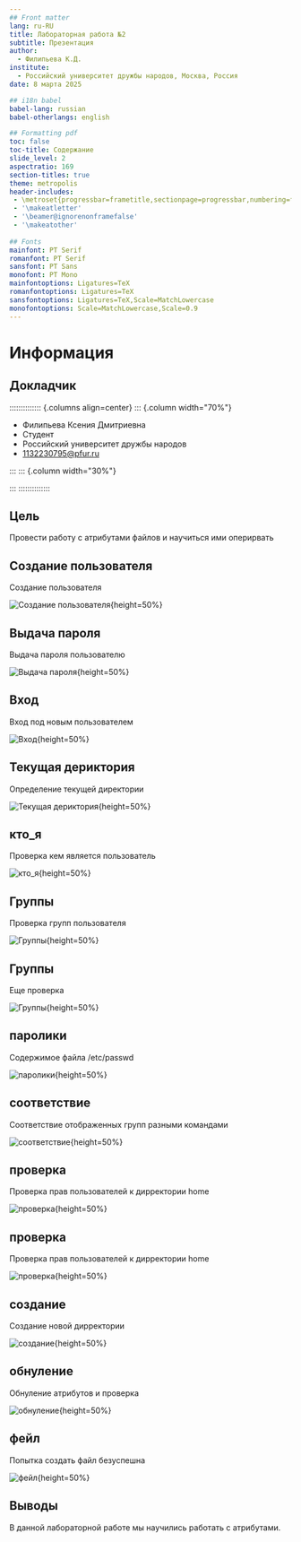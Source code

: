 ```yaml
---
## Front matter
lang: ru-RU
title: Лабораторная работа №2
subtitle: Презентация
author:
  - Филипьева К.Д.
institute:
  - Российский университет дружбы народов, Москва, Россия
date: 8 марта 2025

## i18n babel
babel-lang: russian
babel-otherlangs: english

## Formatting pdf
toc: false
toc-title: Содержание
slide_level: 2
aspectratio: 169
section-titles: true
theme: metropolis
header-includes:
 - \metroset{progressbar=frametitle,sectionpage=progressbar,numbering=fraction}
 - '\makeatletter'
 - '\beamer@ignorenonframefalse'
 - '\makeatother'
 
## Fonts
mainfont: PT Serif
romanfont: PT Serif
sansfont: PT Sans
monofont: PT Mono
mainfontoptions: Ligatures=TeX
romanfontoptions: Ligatures=TeX
sansfontoptions: Ligatures=TeX,Scale=MatchLowercase
monofontoptions: Scale=MatchLowercase,Scale=0.9
---
```


# Информация

## Докладчик

:::::::::::::: {.columns align=center}
::: {.column width="70%"}

  * Филипьева Ксения Дмитриевна
  * Студент
  * Российский университет дружбы народов
  * [1132230795@pfur.ru](mailto:1132230795@pfur.ru)

:::
::: {.column width="30%"}

:::
::::::::::::::

## Цель

Провести работу с атрибутами файлов и научиться ими оперирвать


## Создание пользователя

Создание пользователя

![Создание пользователя](image/kl2s2.png){height=50%}

## Выдача пароля

Выдача пароля пользователю

![Выдача пароля](image/kl2s3.png){height=50%}

## Вход

Вход под новым пользователем

![Вход](image/kl2s4.png){height=50%}

## Текущая дериктория

Определение текущей директории 

![Текущая дериктория](image/kl2s5.png){height=50%}

## кто_я

Проверка кем является пользователь

![кто_я](image/kl2s6.png){height=50%}

## Группы

Проверка групп пользователя

![Группы](image/kl2s7.png){height=50%}

## Группы

Еще проверка

![Группы](image/kl2s8.png){height=50%}

## паролики

Содержимое файла /etc/passwd 

![паролики](image/kl2s9.png){height=50%}

## соответствие

Соответствие отображенных групп разными командами

![соответствие](image/kl2s10.png){height=50%}

## проверка

Проверка прав пользователей к дирректории home

![проверка](image/kl2s11.png){height=50%}

## проверка

Проверка прав пользователей к дирректории home

![проверка](image/kl2s12.png){height=50%}

## создание

Создание новой дирректории 

![создание](image/kl2s13.png){height=50%}

## обнуление

Обнуление атрибутов и проверка 

![обнуление](image/kl2s14.png){height=50%}

## фейл

Попытка создать файл безуспешна

![фейл](image/kl2s1.png){height=50%}

## Выводы

В данной лабораторной работе мы научились работать с атрибутами.


